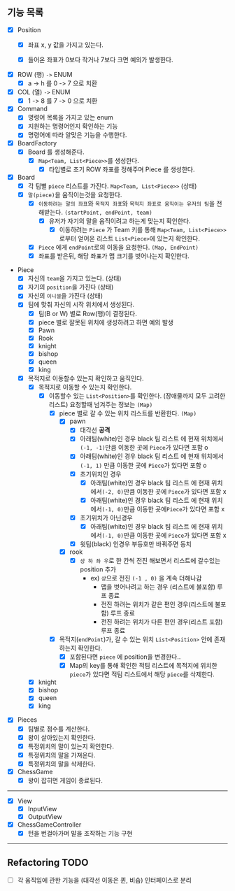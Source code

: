 ## 기능 목록

- [x] Position
    - [x] 좌표 x, y 값을 가지고 있는다.
    - [x] 들어온 좌표가 0보다 작거나 7보다 크면 예외가 발생한다.


- [x] ROW (행) `->` ENUM
    - [x] a -> h 를 0 -> 7 으로 치환

- [x] COL (열) `->` ENUM
    - [x] 1 -> 8 를 7 -> 0 으로 치환

- [x] Command
    - [x] 명령어 목록을 가지고 있는 enum
    - [x] 지원하는 명령어인지 확인하는 기능
    - [x] 명령어에 따라 알맞은 기능을 수행한다.

- [x] BoardFactory
    - [x] Board 를 생성해준다.
        - [x] `Map<Team, List<Piece>>`를 생성한다.
            - [x] 타입별로 초기 ROW 좌표를 정해주며 Piece 를 생성한다.

- [x] Board
    - [x] 각 팀별 `piece` 리스트를 가진다. `Map<Team, List<Piece>>`  (상태)
    - [x] `말(piece)`을 움직이는것을 요청한다.
        - [x] `이동하려는 말의 좌표`와 `목적지 좌표`와 `목적지 좌표로 움직이는 유저의 팀`을 전해받는다. `(startPoint, endPoint, team)`
            - [x] 유저가 자기의 말을 움직이려고 하는게 맞는지 확인한다.
                - [x] 이동하려는 `Piece` 가 Team 키를 통해 `Map<Team, List<Piece>>` 로부터 얻어온 리스트 `List<Piece>`에
                  있는지 확인한다.
        - [x] `Piece` 에게 `endPoint`로의 이동을 요청한다. `(Map, EndPoint) `
        - [x] 좌표를 받은뒤, 해당 좌표가 맵 크기를 벗어나는지 확인한다.

- Piece
    - [x] 자신의 `team`을 가지고 있는다. (상태)
    - [x] 자기의 `position`을 가진다 (상태)
    - [x] 자신의 `이니셜`을 가진다 (상태)
    - [x] 팀에 맞춰 자신의 시작 위치에서 생성된다.
        - [x] 팀(B or W) 별로 Row(행)이 결정된다.
        - [x] piece 별로 잘못된 위치에 생성하려고 하면 예외 발생
        - [x] Pawn
        - [x] Rook
        - [x] knight
        - [x] bishop
        - [x] queen
        - [x] king
    - [x] 목적지로 이동할수 있는지 확인하고 움직인다.
        - [x] 목적지로 이동할 수 있는지 확인한다.
            - [x] 이동할수 있는 `List<Position>`를 확인한다. (장애물까지 모두 고려한 리스트) 요청할때 넘겨주는 정보는 `(Map)`
                - [x] piece 별로 갈 수 있는 위치 리스트를 반환한다. `(Map)`
                    - [x] pawn
                        - [x] 대각선 **공격**
                        - [x] 아래팀(white)인 경우 black 팀 리스트 에 현재 위치에서 `(-1, -1)`만큼 이동한 곳에 `Piece`가 있다면
                          포함 o
                        - [x] 아래팀(white)인 경우 black 팀 리스트 에 현재 위치에서`(-1, 1)` 만큼 이동한 곳에 `Piece`가 있다면
                          포함 o
                        - [x] 초기위치인 경우
                            - [x] 아래팀(white)인 경우 black 팀 리스트 에 현재 위치에서`(-2, 0)`만큼 이동한 곳에 `Piece`가
                              있다면 포함 x
                            - [x] 아래팀(white)인 경우 black 팀 리스트 에 현재 위치에서`(-1, 0)`만큼 이동한 곳에`Piece`가 있다면
                              포함 x
                        - [x] 초기위치가 아닌경우
                            - [x] 아래팀(white)인 경우 black 팀 리스트 에 현재 위치에서`(-1, 0)`만큼 이동한 곳에 `Piece`가
                              있다면 포함 x
                        - [x] 윗팀(black) 인경우 부등호만 바꿔주면 동치

                    - [x] rook
                        - [x] `상 하 좌 우`로 한 칸씩 전진 해보면서 리스트에 갈수있는 position 추가
                            - ex) `상`으로 전진 `(-1 , 0)` 을 계속 더해나감
                                - 맵을 벗어나려고 하는 경우 (리스트에 불포함) 루프 종료
                                - 전진 하려는 위치가 같은 편인 경우(리스트에 불포함) 루프 종료
                                - 전진 하려는 위치가 다른 편인 경우(리스트 포함) 루프 종료

                - [x] 목적지(`endPoint`)가, 갈 수 있는 위치 `List<Position>` 안에 존재하는지 확인한다.
                    - [x] 포함된다면 `piece` 에 position을 변경한다..
                    - [x] Map의 key를 통해 확인한 적팀 리스트에 목적지에 위치한 `piece`가 있다면 적팀 리스트에서 해당 `piece`를 삭제한다.

        - [x] knight
        - [x] bishop
        - [x] queen
        - [x] king

- [x] Pieces
    - [x] 팀별로 점수를 계산한다.
    - [x] 왕이 살아있는지 확인한다.
    - [x] 특정위치의 말이 있는지 확인한다.
    - [x] 특정위치의 말을 가져온다.
    - [x] 특정위치의 말을 삭제한다.

- [x] ChessGame
    - [x] 왕이 잡히면 게임이 종료된다.

---

- [x] View
    - [x] InputView
    - [x] OutputView

- [x] ChessGameController
    - [x] 턴을 번걸아가며 말을 조작하는 기능 구현

---

## Refactoring TODO

- [ ] 각 움직임에 관한 기능을 (대각선 이동은 퀸, 비숍) 인터페이스로 분리

